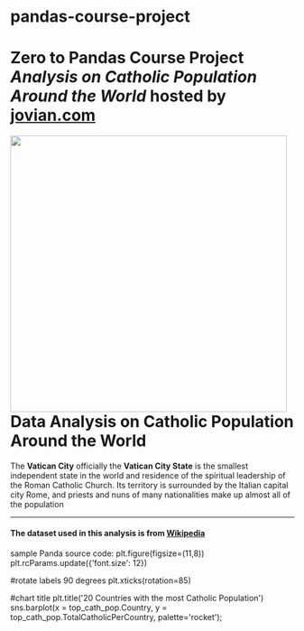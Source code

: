 # pandas-course-project
# Zero to Pandas Course Project **_Analysis on Catholic Population Around the World_** hosted by [jovian.com](https://jovian.com/dajo09/catholic-population-worldwide-analysis)
<img src="https://www.crossed-flag-pins.com/animated-flag-gif/gifs/Vatican-City_240-animated-flag-gifs.gif"
style="width:490px; float: left; margin: 0 0px 0px 0px;"></img>

# Data Analysis on Catholic Population Around the World


The **Vatican City** officially the **Vatican City State** is the smallest independent state in the world and residence of the spiritual leadership of the Roman Catholic Church. Its territory is surrounded by the Italian capital city Rome, and priests and nuns of many nationalities make up almost all of the population

***



#### The dataset used in this analysis is from [Wikipedia](https://en.wikipedia.org/wiki/Catholic_Church_by_country)

sample Panda source code:
plt.figure(figsize=(11,8))
plt.rcParams.update({'font.size': 12})

#rotate labels 90 degrees
plt.xticks(rotation=85) 

#chart title
plt.title('20 Countries with the most Catholic Population')
sns.barplot(x = top_cath_pop.Country, y = top_cath_pop.TotalCatholicPerCountry, 
            palette='rocket');



